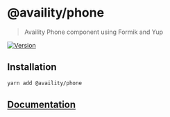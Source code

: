 # @availity/phone

> Availity Phone component using Formik and Yup

[![Version](https://img.shields.io/npm/v/@availity/phone.svg?style=for-the-badge)](https://www.npmjs.com/package/@availity/phone)

## Installation

```bash
yarn add @availity/phone
```

## [Documentation](https://availity.github.io/availity-react/form/phone/)
